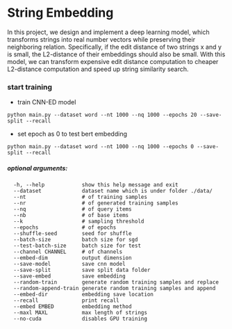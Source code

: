 # String Embedding

In this project, we design and implement a deep learning model, which
transforms strings into real number vectors  while  preserving  their 
neighboring relation.  Specifically,  if  the  edit  distance  of two 
strings x and y is small,  the L2-distance of their embeddings should 
also  be  small.  With  this  model,  we can transform expensive edit 
distance  computation to cheaper L2-distance computation and speed up
string similarity search. 

### start training

- train CNN-ED model
```    
python main.py --dataset word --nt 1000 --nq 1000 --epochs 20 --save-split --recall
```

- set epoch as 0 to test bert embedding
```
python main.py --dataset word --nt 1000 --nq 1000 --epochs 0 --save-split --recall
```

##### optional arguments:
      -h, --help            show this help message and exit
      --dataset             dataset name which is under folder ./data/
      --nt                  # of training samples
      --nr                  # of generated training samples
      --nq                  # of query items
      --nb                  # of base items
      --k                   # sampling threshold
      --epochs              # of epochs
      --shuffle-seed        seed for shuffle
      --batch-size          batch size for sgd
      --test-batch-size     batch size for test
      --channel CHANNEL     # of channels
      --embed-dim           output dimension
      --save-model          save cnn model
      --save-split          save split data folder
      --save-embed          save embedding
      --random-train        generate random training samples and replace
      --random-append-train generate random training samples and append
      --embed-dir           embedding save location
      --recall              print recall
      --embed EMBED         embedding method
      --maxl MAXL           max length of strings
      --no-cuda             disables GPU training
